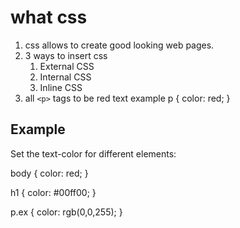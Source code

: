 # what css

1. css allows to create good looking web pages.
2. 3 ways to insert css
    1. External CSS
    2. Internal CSS
    3. Inline CSS
3. all `<p>` tags to be red text example
    p {
        color: red;
    }

## Example

Set the text-color for different elements:

body {
  color: red;
}

h1 {
  color: #00ff00;
}

p.ex {
  color: rgb(0,0,255);
}
